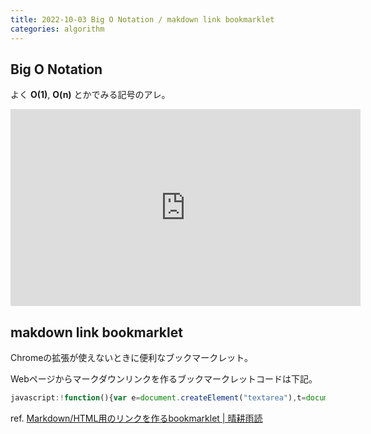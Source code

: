 ```yaml
---
title: 2022-10-03 Big O Notation / makdown link bookmarklet
categories: algorithm
---
```


## Big O Notation

よく **O(1)**, **O(n)** とかでみる記号のアレ。

<iframe width="560" height="315" src="https://www.youtube-nocookie.com/embed/v4cd1O4zkGw" title="YouTube video player" frameborder="0" allow="accelerometer; autoplay; clipboard-write; encrypted-media; gyroscope; picture-in-picture" allowfullscreen></iframe>

## makdown link bookmarklet

Chromeの拡張が使えないときに便利なブックマークレット。

Webページからマークダウンリンクを作るブックマークレットコードは下記。

```js
javascript:!function(){var e=document.createElement("textarea"),t=document.title.replace(/\[/g,"\\[").replace(/]/g,"\\]").replace(/\|/g,"\\|"),c=document.URL.replace(/\(/g,"%2528").replace(/\)/g,"%2529");e.textContent="["+t+"]("+c+")",document.querySelector("body").append(e),e.select(),document.execCommand("copy"),e.remove()}();
```

ref. [Markdown/HTML用のリンクを作るbookmarklet \| 晴耕雨読](https://tex2e.github.io/blog/javascript/bookmarklet-for-links)
